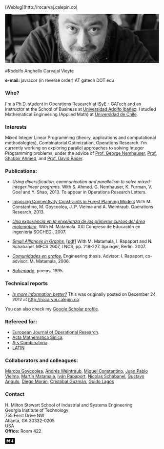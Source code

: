 <link href="./markdown.css" rel="stylesheet"></link>
[Weblog](http://rocarvaj.calepin.co)

![Photo by Lluis Munguia](images/portrait.jpg)

#Rodolfo Anghello Carvajal Vieyte

**e-mail:** javracor (in reverse order) AT gatech DOT edu

### Who? ###
I'm a Ph.D. student in Operations Research at [ISyE - GATech](http://www.isye.gatech.edu) and an Instructor at the School of Business at [Universidad Adolfo Iba&ntilde;ez](http://www.uai.cl/facultades-y-carreras/escuela-de-negocios).
I studied Mathematical Engineering (Applied Math) at [Universidad de Chile](http://www.dim.uchile.cl).

### Interests ###
Mixed Integer Linear Programming (theory, applications and computational methodologies), Combinatorial Optimization, Operations Research. I'm
currently working on exploring parallel approaches to solving Integer Programming problems, under the advice of
[Prof. George Nemhauser](http://www2.isye.gatech.edu/~gnemhaus/), [Prof. Shabbir
Ahmed](http://www2.isye.gatech.edu/~sahmed/), and [Prof. David Bader](http://www.cc.gatech.edu/~bader/).

### Publications: ###
- *Using diversification, communication and parallelism to solve mixed-integer linear programs.* With S. Ahmed. G. Nemhauser, K. Furman,
V. Goel and Y. Shao, 2013. To appear in Operations Research Letters.

- [Imposing Connectivity Constraints in Forest Planning Models](http://or.journal.informs.org/content/early/2013/07/30/opre.2013.1183.abstract) With M. Constantino, M. Goycoolea, J. P. Vielma and A. Weintraub. Operations Research, 2013.
- [*Una experiencia en la ense&ntilde;anza de los primeros cursos del &aacute;rea matem&aacute;tica*][sochedi07]. With M. Matamala. XXI Congreso de Educaci&oacute;n en Ingenier&iacute;a SOCHEDI, 2007.
- [*Small Alliances in Graphs.*][mfcs07] [[pdf]][mfcs07_pdf] With M. Matamala, I. Rapaport and N. Schabanel. MFCS 2007, LNCS, pp. 218-227. Springer, Berlin. 2007.
- [*Comunidades en grafos.*][comunidades06] Engineering thesis. Advisor: I. Rapaport, co-advisor: M. Matamala, 2006.
- [*Bohemario*][bohemario95], poems, 1995.

### Technical reports ###
- [*Is more information better?*](https://dl.dropboxusercontent.com/u/356769/Research/isinformationbetter.pdf) This was originally posted on
December 24, 2012 at <http://rocarvaj.calepin.co>.

You can also check my [Google Scholar profile](http://scholar.google.com/citations?hl=en&user=O3DhVXMAAAAJ).

### Refereed for: ###
- [European Journal of Operational Research](http://www.journals.elsevier.com/european-journal-of-operational-research/).
- [Acta Mathematica Sinica](http://www.springer.com/mathematics/journal/10114).
- [Ars Combinatoria](http://www.combinatorialmath.ca/arscombinatoria/). 
- [LATIN](http://www.latintcs.org/)

### Collaborators and colleagues: ###
[Marcos Goycoolea](http://mgoycool.uai.cl), 
[Andr&eacute;s Weintraub](http://www.dii.uchile.cl/~aweintra/), 
[Miguel Constantino](http://www.deio.fc.ul.pt/ficha_pessoal/ficha_miguel-constantino.php), 
[Juan Pablo Vielma](http://www.pitt.edu/~jvielma/),
[Mart&iacute;n Matamala](http://www.dim.uchile.cl/~mmatamal),
[Iv&aacute;n Rapaport](http://www.dim.uchile.cl/~rapaport),
[Nicolas Schabanel](http://www.liafa.jussieu.fr/~nschaban/), 
[Gustavo Angulo](http://www2.isye.gatech.edu/~giao3), 
[Diego Mor&aacute;n](http://www2.isye.gatech.edu/~damr3), 
[Crist&oacute;bal Guzm&aacute;n](http://www2.isye.gatech.edu/~cguzman6/Home.html),
[Guido Lagos](http://www2.isye.gatech.edu/~grlb3/)

### Contact ###
H. Milton Stewart School of Industrial and Systems Engineering  
Georgia Institute of Technology  
755 Ferst Drive NW  
Atlanta, GA 30332-0205  
USA  
**Office:** Room 422  

[![Created using Markdown](images/md.png)](http://daringfireball.net/projects/markdown/)


[sochedi07]: http://www2.isye.gatech.edu/~rcarvajal3/material/research/sochedi07.pdf
[mfcs07]: http://www.springerlink.com/content/k28384113576g382/
[mfcs07_pdf]: http://www2.isye.gatech.edu/~rcarvajal3/material/research/small_mfcs07.pdf
[comunidades06]: http://www.cybertesis.cl/tesis/uchile/2006/carvajal_r/html/index-frames.html
[bohemario95]: http://books.google.com/books?id=u60_UxhzWZ8C
[oldGrowth_pdf]: http://www2.isye.gatech.edu/~rcarvajal3/material/research/oldgrowth_121017.pdf
